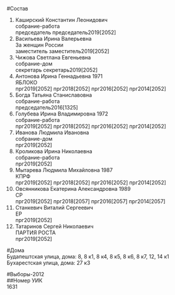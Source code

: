 #Состав  
1. Каширский Константин Леонидович  
    собрание-работа  
    председатель председатель2019[2052]  
2. Васильева Ирина Валерьевна  
    За женщин России  
    заместитель заместитель2019[2052]  
3. Чижова Светлана Евгеньевна  
    собрание-дом  
    секретарь секретарь2019[2052]  
4. Антонова Ирина Геннадьевна 1971  
    ЯБЛОКО  
    прг2019[2052] прг2018[2052] прг2016[2052] прг2014[2052]  
5. Богда Татьяна Станиславовна  
    собрание-работа  
    председатель2016[1325]  
6. Голубева Ирина Владимировна 1972  
    собрание-работа  
    прг2019[2052] прг2018[2052] прг2016[2052] прг2014[2052]  
7. Иванова Людмила Ивановна  
    собрание-дом  
    прг2019[2052]  
8. Кроликова Ирина Николаевна  
    собрание-работа  
    прг2019[2052]  
9. Мытарева Людмила Михайловна 1987  
    КПРФ  
    прг2019[2052] прг2018[2052] прг2016[2052] прг2014[2052]  
10. Овсянникова Екатерина Александровна 1989  
    СР  
    прг2019[2052] прг2018[2057] прг2016[2057] прг2014[2057]  
11. Станкевич Виталий Сергеевич  
    ЕР  
    прг2019[2052]  
12. Татаринов Сергей Николаевич  
    ПАРТИЯ РОСТА  
    прг2019[2052]  
  
#Дома  
Будапештская улица, дома: 8, 8 к1, 8 к4, 8 к5, 8 к6, 8 к7, 12, 14 к1 Бухарестская улица, дома: 27 к3  
  
#Выборы-2012  
##Номер УИК  
1631  

